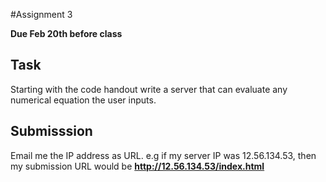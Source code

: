 #Assignment 3

**Due Feb 20th before class**

## Task

Starting with the code handout write a server that can evaluate any
numerical equation the user inputs.

## Submisssion

Email me the IP address as URL. e.g if my server IP was 12.56.134.53,
then my submission URL would be **http://12.56.134.53/index.html**

